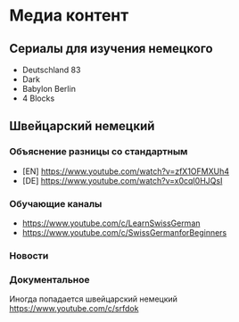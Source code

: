 # Медиа контент

## Сериалы для изучения немецкого
* Deutschland 83
* Dark
* Babylon Berlin 
* 4 Blocks

## Швейцарский немецкий
### Объяснение разницы со стандартным
* [EN] https://www.youtube.com/watch?v=zfX1OFMXUh4
* [DE] https://www.youtube.com/watch?v=x0cqI0HJQsI
### Обучающие каналы

* https://www.youtube.com/c/LearnSwissGerman
* https://www.youtube.com/c/SwissGermanforBeginners

### Новости

### Документальное

Иногда попадается швейцарский немецкий https://www.youtube.com/c/srfdok
